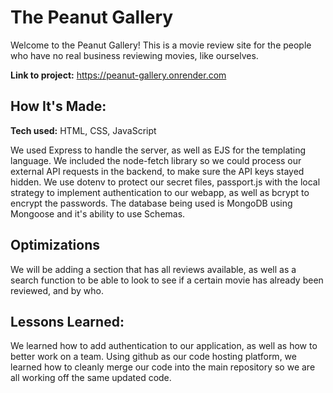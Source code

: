 # The Peanut Gallery
Welcome to the Peanut Gallery! This is a movie review site for the people who have no real business reviewing movies, like ourselves.

**Link to project:** https://peanut-gallery.onrender.com


## How It's Made:

**Tech used:** HTML, CSS, JavaScript

We used Express to handle the server, as well as EJS for the templating language.  We included the node-fetch library so we could process our external API requests in the backend, to make sure the API keys stayed hidden. We use dotenv to protect our secret files, passport.js with the local strategy to implement authentication to our webapp, as well as bcrypt to encrypt the passwords. The database being used is MongoDB using Mongoose and it's ability to use Schemas.  

## Optimizations

We will be adding a section that has all reviews available, as well as a search function to be able to look to see if a certain movie has already been reviewed, and by who. 

## Lessons Learned:

We learned how to add authentication to our application, as well as how to better work on a team.  Using github as our code hosting platform, we learned how to cleanly merge our code into the main repository so we are all working off the same updated code.  

